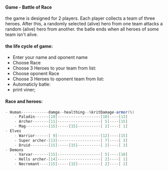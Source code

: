 #### Game - Battle of Race
the game is designed for 2 players. Each player collects a team of three heroes. After this, a randomly selected (alive) hero from one team attacks a random (alive) hero from another.
the batle ends when all heroes of some team isn't alive.

#### the life cycle of game:
- Enter your name and oponent name
- Choose Race
- Choose 3 Heroes to your team from list: 
- Choose oponent Race
- Choose 3 Heroes to oponent team from list: 
- Automaticly batle:
- print viner;

#### Race and heroes:
```java
- Human------------damge--healthing--%kritDamage-armor(%)
    - Paladin------[10]-------------------[10]----[13]
    - Archer-------[11]-------------------[ 5]----[15]
    - Mag----------[15]-----[15]----------[ 2]----[ 1]
- Elves
    - Warrior------[ 9]-------------------[12]----[15]
    - Super archer-[13]-------------------[ 7]----[ 3]
    - Druid--------[15]-----[15]----------[ 2]----[ 3]
- Demons
    - Varvar-------[15]-------------------[ 5]----[10]
    - Hells archer-[14]-------------------[ 2]----[ 1]
    - Necromant----[15]-----[15]----------[ 2]----[ 2]
```
